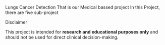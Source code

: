 Lungs Cancer Detection
That is our Medical bassed project
In this Project, there are five sub-project

Disclaimer

This project is intended for **research and educational purposes only** and should not be used for direct clinical decision-making.